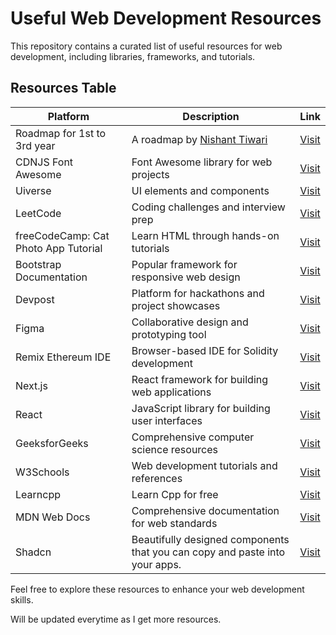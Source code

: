 # Useful Web Development Resources 

This repository contains a curated list of useful resources for web development, including libraries, frameworks, and tutorials.

## Resources Table

| Platform                                  | Description                            | Link                                                     |
|-------------------------------------------|----------------------------------------|----------------------------------------------------------|
| Roadmap for 1st to 3rd year               | A roadmap by [Nishant Tiwari](https://github.com/nishant-Tiwari24)            | [Visit](https://github.com/nishant-Tiwari24/coding-resources)        |
| CDNJS Font Awesome                        | Font Awesome library for web projects  | [Visit](https://cdnjs.com/libraries/font-awesome)        |
| Uiverse                                   | UI elements and components             | [Visit](https://uiverse.io/elements?)                    |
| LeetCode                                  | Coding challenges and interview prep   | [Visit](https://leetcode.com/)                           |
| freeCodeCamp: Cat Photo App Tutorial      | Learn HTML through hands-on tutorials  | [Visit](https://www.freecodecamp.org/learn/2022/responsive-web-design/learn-html-by-building-a-cat-photo-app/step-1) |
| Bootstrap Documentation                   | Popular framework for responsive web design  | [Visit](https://getbootstrap.com/docs/5.3/getting-started/introduction/) |
| Devpost                                   | Platform for hackathons and project showcases  | [Visit](https://devpost.com/)                           |
| Figma                                     | Collaborative design and prototyping tool      | [Visit](https://www.figma.com)                          |
| Remix Ethereum IDE                        | Browser-based IDE for Solidity development     | [Visit](https://remix.ethereum.org/)                    |
| Next.js                                   | React framework for building web applications  | [Visit](https://nextjs.org/)                            |
| React                                     | JavaScript library for building user interfaces | [Visit](https://react.dev/)                             |
| GeeksforGeeks                             | Comprehensive computer science resources       | [Visit](https://www.geeksforgeeks.org/)                 |
| W3Schools                                 | Web development tutorials and references       | [Visit](https://www.w3schools.com/)                     |
| Learncpp                                  | Learn Cpp for free                     |  [Visit](https://www.learncpp.com/)                      |          
| MDN Web Docs                              | Comprehensive documentation for web standards  | [Visit](https://developer.mozilla.org/)                 |
| Shadcn                              | Beautifully designed components that you can copy and paste into your apps.  | [Visit](https://ui.shadcn.com/) |


Feel free to explore these resources to enhance your web development skills.

Will be updated everytime as I get more resources.

